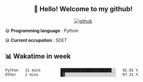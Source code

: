 <h2 align="center">👋 Hello! Welcome to my github! </h2>
<p align="center">
  <a href="https://github.com/usergwen"><img src="https://img.shields.io/badge/GitHub-24292e" alt="github"></a>
</p>

😃 **Programming language** : Python

😃 **Current occupation** : SDET

## 📊 Wakatime in week

<!--START_SECTION:waka-->
```text
Python   31 mins         ███████████████████████░░   92.01 % 
Other    2 mins          █▓░░░░░░░░░░░░░░░░░░░░░░░   07.31 % 
```
<!--END_SECTION:waka-->




